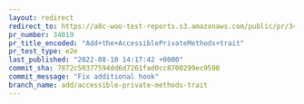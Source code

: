 ```yaml
---
layout: redirect
redirect_to: https://a8c-woo-test-reports.s3.amazonaws.com/public/pr/34019/e2e/index.html
pr_number: 34019
pr_title_encoded: "Add+the+AccessiblePrivateMethods+trait"
pr_test_type: e2e
last_published: "2022-08-10 14:17:42 +0000"
commit_sha: 7872c50377594dd6d7261fad0cc8700299ec9590
commit_message: "Fix additional hook"
branch_name: add/accessible-private-methods-trait
---
```

